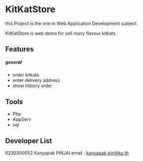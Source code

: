 # KitKatStore
this Project is the one in Web Application Development subject.

KitKatStore is web demo for sell many flavour kitkats

## Features
##### general
  - order kitkats
  - enter delivery address
  - show history order
  
 ## Tools
  - Php
  - AppServ
  - sql
  
  ## Developer List
  6230300052 Kanyapak PINJAI email : kanyapak.pin@ku.th
